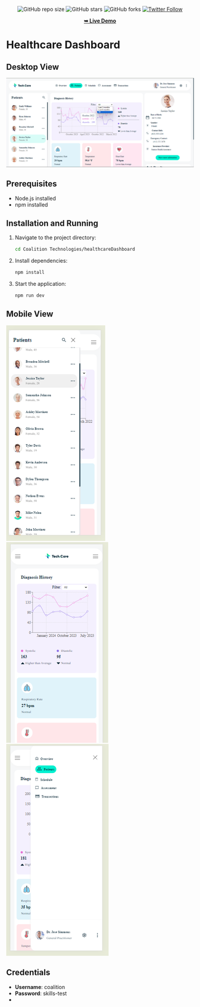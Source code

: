 <div align="center">

  ![GitHub repo size](https://img.shields.io/github/repo-size/mugambi12/healthcaredashboard)
  ![GitHub stars](https://img.shields.io/github/stars/mugambi12/healthcaredashboard?style=social)
  ![GitHub forks](https://img.shields.io/github/forks/mugambi12/healthcaredashboard?style=social)
  [![Twitter Follow](https://img.shields.io/twitter/follow/SilasMungiria?style=social)](https://twitter.com/intent/follow?screen_name=SilasMungiria)

  <a href="https://mugambi12.github.io/healthcaredashboard"><strong>➥ Live Demo</strong></a>
</div>

# Healthcare Dashboard

## Desktop View

![Desktop View Demo](demoImages/Desktop%20View%20Demo.png)

## Prerequisites

- Node.js installed
- npm installed

## Installation and Running

1. Navigate to the project directory:

   ```sh
   cd Coalition Technologies/healthcareDashboard
   ```

2. Install dependencies:

   ```sh
   npm install
   ```

3. Start the application:

   ```sh
   npm run dev
   ```

## Mobile View

![Mobile View Demo Sidebar](demoImages/Mobile%20View%20Demo%20Sidebar.png)
![Mobile View Demo](demoImages/Mobile%20View%20Demo.png)
![Mobile View Demo Navbar](demoImages/Mobile%20View%20Demo%20Navbar.png)

## Credentials

- **Username**: coalition
- **Password**: skills-test
- 
